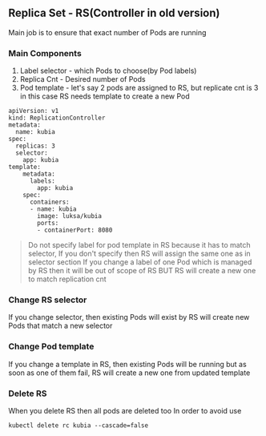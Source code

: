 ## Replica Set - RS(Controller in old version)
Main job is to ensure that exact number of Pods are running
### Main Components
1. Label selector - which Pods to choose(by Pod labels)
2. Replica Cnt - Desired number of Pods
3. Pod template - let's say 2 pods are assigned to RS, but replicate cnt is 3 in this case RS needs template to create a new Pod
```
apiVersion: v1
kind: ReplicationController     
metadata:
  name: kubia                      
spec:
  replicas: 3                     
  selector:              
    app: kubia           
template:                        
    metadata:                      
      labels:                      
        app: kubia                 
    spec:                          
      containers:                  
      - name: kubia                
        image: luksa/kubia         
        ports:                     
        - containerPort: 8080      
```
> Do not specify label for pod template in RS because it has to match selector,
> If you don't specify then RS will assign the same one as in selector section
If you change a label of one Pod which is managed by RS then it will be out of scope of RS BUT RS will create a new one to match replication cnt

### Change RS selector
If you change selector, then existing Pods will exist by RS will create new Pods
that match a new selector

### Change Pod template
If you change a template in RS, then existing Pods will be running but
as soon as one of them fail, RS will create a new one from updated template


### Delete RS
When you delete RS then all pods are deleted too 
In order to avoid use 
```
kubectl delete rc kubia --cascade=false
```
